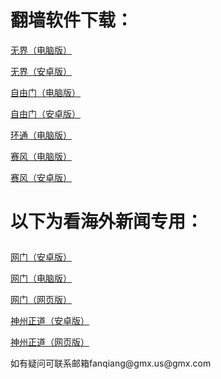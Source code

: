 # 翻墙软件下载：	
<p><a href="https://github.com/qiangwaishijie/xz/raw/master/u1902.exe">无界（电脑版）</a></p>	
<p><a href="https://github.com/qiangwaishijie/xz/raw/master/um4.6.apk">无界（安卓版）</a></p>	
<p><a href="https://github.com/qiangwaishijie/xz/raw/master/fg769p.exe">自由门（电脑版）</a></p>	
<p><a href="https://github.com/qiangwaishijie/xz/raw/master/fgma.apk">自由门（安卓版）</a></p>	
<p><a href="https://raw.githubusercontent.com/opipe/up/master/oPipe.zip">环通（电脑版）</a></p>	
<p><a href="https://github.com/qiangwaishijie/xz/raw/master/psiphon3.exe">赛风（电脑版）</a></p>	
<p><a href="https://github.com/qiangwaishijie/xz/raw/master/PsiphonAndroid.apk">赛风（安卓版）</a></p>	
<h1><p><strong>以下为看海外新闻专用：</strong></p></h1>	
<p><a href="https://raw.githubusercontent.com/opipe/up/master/oGatea.apk">网门（安卓版）</a></p>	
<p><a href="https://raw.githubusercontent.com/opipe/up/master/oGate.zip">网门（电脑版）</a></p>	
<p><a href="https://github.com/odoor2/oo/blob/master/README.md">网门（网页版）</a></p>	
<p><a href="https://raw.githubusercontent.com/SzzdOgate/update/master/extras/SzzdOgate.apk?fldfh2">神州正道（安卓版）</a></p>	
<p><a href="https://raw.githubusercontent.com/hxrfvz257/www/master/szzd/szzdogate.rar?fldfh2">神州正道（网页版）</a></p>	
<p>如有疑问可联系邮箱fanqiang@gmx.us@gmx.com </a></p>	
